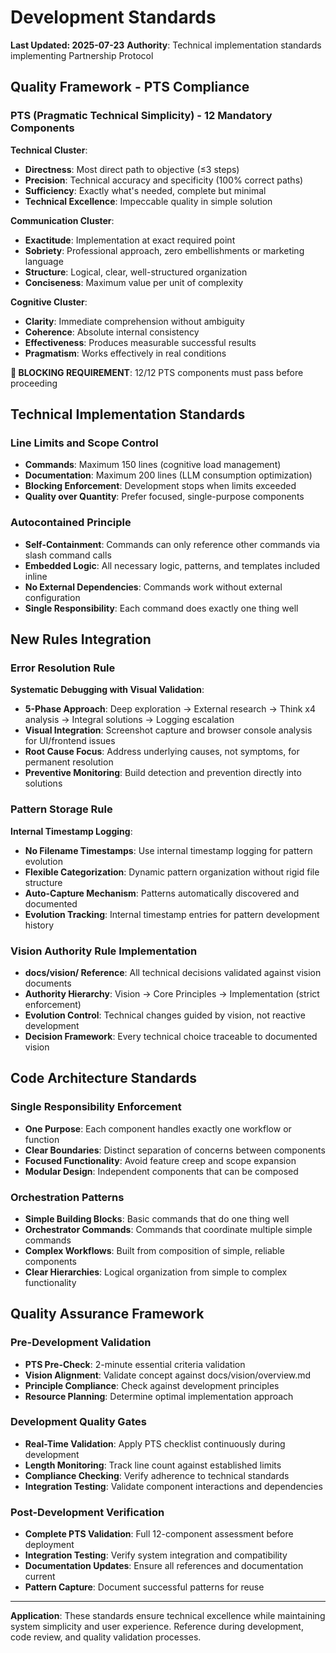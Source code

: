 # Development Standards

**Last Updated: 2025-07-23**
**Authority**: Technical implementation standards implementing Partnership Protocol

## Quality Framework - PTS Compliance

### PTS (Pragmatic Technical Simplicity) - 12 Mandatory Components

**Technical Cluster**:
- **Directness**: Most direct path to objective (≤3 steps)
- **Precision**: Technical accuracy and specificity (100% correct paths)
- **Sufficiency**: Exactly what's needed, complete but minimal
- **Technical Excellence**: Impeccable quality in simple solution

**Communication Cluster**:
- **Exactitude**: Implementation at exact required point
- **Sobriety**: Professional approach, zero embellishments or marketing language
- **Structure**: Logical, clear, well-structured organization
- **Conciseness**: Maximum value per unit of complexity

**Cognitive Cluster**:
- **Clarity**: Immediate comprehension without ambiguity
- **Coherence**: Absolute internal consistency
- **Effectiveness**: Produces measurable successful results
- **Pragmatism**: Works effectively in real conditions

**🛑 BLOCKING REQUIREMENT**: 12/12 PTS components must pass before proceeding

## Technical Implementation Standards

### Line Limits and Scope Control
- **Commands**: Maximum 150 lines (cognitive load management)
- **Documentation**: Maximum 200 lines (LLM consumption optimization)
- **Blocking Enforcement**: Development stops when limits exceeded
- **Quality over Quantity**: Prefer focused, single-purpose components

### Autocontained Principle
- **Self-Containment**: Commands can only reference other commands via slash command calls
- **Embedded Logic**: All necessary logic, patterns, and templates included inline
- **No External Dependencies**: Commands work without external configuration
- **Single Responsibility**: Each command does exactly one thing well

## New Rules Integration

### Error Resolution Rule
**Systematic Debugging with Visual Validation**:
- **5-Phase Approach**: Deep exploration → External research → Think x4 analysis → Integral solutions → Logging escalation
- **Visual Integration**: Screenshot capture and browser console analysis for UI/frontend issues
- **Root Cause Focus**: Address underlying causes, not symptoms, for permanent resolution
- **Preventive Monitoring**: Build detection and prevention directly into solutions

### Pattern Storage Rule
**Internal Timestamp Logging**:
- **No Filename Timestamps**: Use internal timestamp logging for pattern evolution
- **Flexible Categorization**: Dynamic pattern organization without rigid file structure
- **Auto-Capture Mechanism**: Patterns automatically discovered and documented
- **Evolution Tracking**: Internal timestamp entries for pattern development history

### Vision Authority Rule Implementation
- **docs/vision/ Reference**: All technical decisions validated against vision documents
- **Authority Hierarchy**: Vision → Core Principles → Implementation (strict enforcement)
- **Evolution Control**: Technical changes guided by vision, not reactive development
- **Decision Framework**: Every technical choice traceable to documented vision

## Code Architecture Standards

### Single Responsibility Enforcement
- **One Purpose**: Each component handles exactly one workflow or function
- **Clear Boundaries**: Distinct separation of concerns between components
- **Focused Functionality**: Avoid feature creep and scope expansion
- **Modular Design**: Independent components that can be composed

### Orchestration Patterns
- **Simple Building Blocks**: Basic commands that do one thing well
- **Orchestrator Commands**: Commands that coordinate multiple simple commands
- **Complex Workflows**: Built from composition of simple, reliable components
- **Clear Hierarchies**: Logical organization from simple to complex functionality

## Quality Assurance Framework

### Pre-Development Validation
- **PTS Pre-Check**: 2-minute essential criteria validation
- **Vision Alignment**: Validate concept against docs/vision/overview.md
- **Principle Compliance**: Check against development principles
- **Resource Planning**: Determine optimal implementation approach

### Development Quality Gates
- **Real-Time Validation**: Apply PTS checklist continuously during development
- **Length Monitoring**: Track line count against established limits
- **Compliance Checking**: Verify adherence to technical standards
- **Integration Testing**: Validate component interactions and dependencies

### Post-Development Verification
- **Complete PTS Validation**: Full 12-component assessment before deployment
- **Integration Testing**: Verify system integration and compatibility
- **Documentation Updates**: Ensure all references and documentation current
- **Pattern Capture**: Document successful patterns for reuse

---

**Application**: These standards ensure technical excellence while maintaining system simplicity and user experience. Reference during development, code review, and quality validation processes.